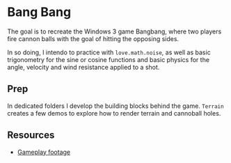 # Bang Bang

The goal is to recreate the Windows 3 game Bangbang, where two players fire cannon balls with the goal of hitting the opposing sides.

In so doing, I intendo to practice with `love.math.noise`, as well as basic trigonometry for the sine or cosine functions and basic physics for the angle, velocity and wind resistance applied to a shot.

## Prep

In dedicated folders I develop the building blocks behind the game. `Terrain` creates a few demos to explore how to render terrain and cannoball holes.

## Resources

- [Gameplay footage](https://www.youtube.com/watch?v=Y89ByQPqODk)

